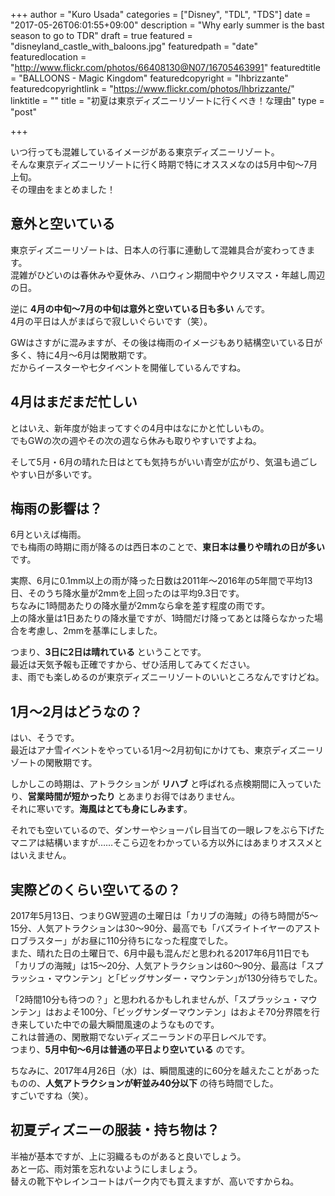 +++
author = "Kuro Usada"
categories = ["Disney", "TDL", "TDS"]
date = "2017-05-26T06:01:55+09:00"
description = "Why early summer is the bast season to go to TDR"
draft = true
featured = "disneyland_castle_with_baloons.jpg"
featuredpath = "date"
featuredlocation = "http://www.flickr.com/photos/66408130@N07/16705463991"
featuredtitle = "BALLOONS - Magic Kingdom"
featuredcopyright = "lhbrizzante"
featuredcopyrightlink = "https://www.flickr.com/photos/lhbrizzante/"
linktitle = ""
title = "初夏は東京ディズニーリゾートに行くべき！な理由"
type = "post"

+++

いつ行っても混雑しているイメージがある東京ディズニーリゾート。<br>
そんな東京ディズニーリゾートに行く時期で特にオススメなのは5月中旬〜7月上旬。<br>
その理由をまとめました！<br>

## 意外と空いている

東京ディズニーリゾートは、日本人の行事に連動して混雑具合が変わってきます。<br>
混雑がひどいのは春休みや夏休み、ハロウィン期間中やクリスマス・年越し周辺の日。<br>

逆に **4月の中旬〜7月の中旬は意外と空いている日も多い** んです。<br>
4月の平日は人がまばらで寂しいぐらいです（笑）。<br>

GWはさすがに混みますが、その後は梅雨のイメージもあり結構空いている日が多く、特に4月〜6月は閑散期です。<br>
だからイースターや七夕イベントを開催しているんですね。<br>

## 4月はまだまだ忙しい

とはいえ、新年度が始まってすぐの4月中はなにかと忙しいもの。<br>
でもGWの次の週やその次の週なら休みも取りやすいですよね。<br>

そして5月・6月の晴れた日はとても気持ちがいい青空が広がり、気温も過ごしやすい日が多いです。<br>

## 梅雨の影響は？

6月といえば梅雨。<br>
でも梅雨の時期に雨が降るのは西日本のことで、**東日本は曇りや晴れの日が多い** です。<br>

実際、6月に0.1mm以上の雨が降った日数は2011年〜2016年の5年間で平均13日、そのうち降水量が2mmを上回ったのは平均9.3日です。<br>
ちなみに1時間あたりの降水量が2mmなら傘を差す程度の雨です。<br>
上の降水量は1日あたりの降水量ですが、1時間だけ降ってあとは降らなかった場合を考慮し、2mmを基準にしました。<br>

つまり、**3日に2日は晴れている** ということです。<br>
最近は天気予報も正確ですから、ぜひ活用してみてください。<br>
ま、雨でも楽しめるのが東京ディズニーリゾートのいいところなんですけどね。<br>

## 1月〜2月はどうなの？

はい、そうです。<br>
最近はアナ雪イベントをやっている1月〜2月初旬にかけても、東京ディズニーリゾートの閑散期です。

しかしこの時期は、アトラクションが **リハブ** と呼ばれる点検期間に入っていたり、**営業時間が短かったり** とあまりお得ではありません。<br>
それに寒いです。**海風はとても身にしみます**。<br>

それでも空いているので、ダンサーやショーパレ目当ての一眼レフをぶら下げたマニアは結構いますが……そこら辺をわかっている方以外にはあまりオススメとはいえません。<br>

## 実際どのくらい空いてるの？

2017年5月13日、つまりGW翌週の土曜日は「カリブの海賊」の待ち時間が5〜15分、人気アトラクションは30〜90分、最高でも「バズライトイヤーのアストロブラスター」がお昼に110分待ちになった程度でした。<br>
また、晴れた日の土曜日で、6月中最も混んだと思われる2017年6月11日でも「カリブの海賊」は15〜20分、人気アトラクションは60〜90分、最高は「スプラッシュ・マウンテン」と｢ビッグサンダー・マウンテン｣が130分待ちでした。	<br>

「2時間10分も待つの？」と思われるかもしれませんが、「スプラッシュ・マウンテン」はおよそ100分、「ビッグサンダーマウンテン」はおよそ70分界隈を行き来していた中での最大瞬間風速のようなものです。<br>
これは普通の、閑散期でないディズニーランドの平日レベルです。<br>
つまり、**5月中旬〜6月は普通の平日より空いている** のです。<br>

ちなみに、2017年4月26日（水）は、瞬間風速的に60分を越えたことがあったものの、**人気アトラクションが軒並み40分以下** の待ち時間でした。<br>
すごいですね（笑）。<br>

## 初夏ディズニーの服装・持ち物は？

半袖が基本ですが、上に羽織るものがあると良いでしょう。<br>
あと一応、雨対策を忘れないようにしましょう。<br>
替えの靴下やレインコートはパーク内でも買えますが、高いですからね。<br>

<!-- 参考：【東京ディズニーリゾート】これだけは忘れるな！必携の持ち物！！ -->

